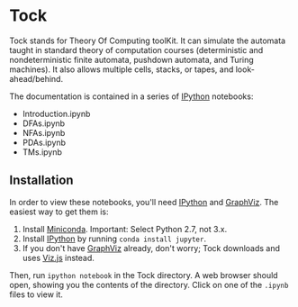 Tock
====

Tock stands for Theory Of Computing toolKit. It can simulate the
automata taught in standard theory of computation courses
(deterministic and nondeterministic finite automata, pushdown
automata, and Turing machines). It also allows multiple cells, stacks,
or tapes, and look-ahead/behind.

The documentation is contained in a series of [IPython] notebooks:

- Introduction.ipynb
- DFAs.ipynb
- NFAs.ipynb
- PDAs.ipynb
- TMs.ipynb

Installation
------------

In order to view these notebooks, you'll need [IPython] and
[GraphViz]. The easiest way to get them is:

1. Install [Miniconda]. Important: Select Python 2.7, not 3.x.
2. Install [IPython] by running `conda install jupyter`.
3. If you don't have [GraphViz] already, don't worry; Tock downloads
   and uses [Viz.js] instead.

Then, run `ipython notebook` in the Tock directory. A web browser
should open, showing you the contents of the directory. Click on one
of the `.ipynb` files to view it.

[IPython]: http://ipython.org
[Miniconda]: http://conda.pydata.org/miniconda.html
[Graphviz]: http://www.graphviz.org
[Viz.js]: http://github.com/mdaines/viz.js/
